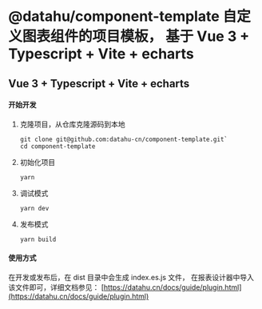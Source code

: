 # @datahu/component-template 自定义图表组件的项目模板， 基于 Vue 3 + Typescript + Vite + echarts

## Vue 3 + Typescript + Vite + echarts

#### 开始开发

1. 克隆项目，从仓库克隆源码到本地

   ```
   git clone git@github.com:datahu-cn/component-template.git`
   cd component-template
   ```

2. 初始化项目

   ```
   yarn
   ```

3. 调试模式

   ```
   yarn dev
   ```

4. 发布模式

   ```
   yarn build
   ```

#### 使用方式

在开发或发布后，在 dist 目录中会生成 index.es.js 文件， 在报表设计器中导入该文件即可，详细文档参见： [https://datahu.cn/docs/guide/plugin.html](https://datahu.cn/docs/guide/plugin.html)
